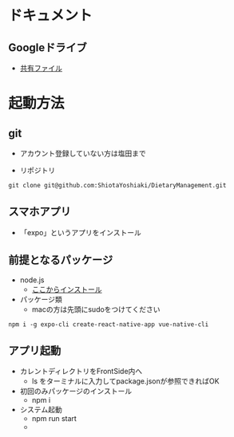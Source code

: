 # ドキュメント

## Googleドライブ

* [共有ファイル](https://drive.google.com/open?id=15Lc8_iuB-wZBewn04uVEMZ7VItiyrZfy)

# 起動方法

## git

* アカウント登録していない方は塩田まで

* リポジトリ

```
git clone git@github.com:ShiotaYoshiaki/DietaryManagement.git
```

## スマホアプリ

* 「expo」というアプリをインストール

## 前提となるパッケージ

* node.js
  * [ここからインストール](https://nodejs.org/ja/)
* パッケージ類
  * macの方は先頭にsudoをつけてください

```
npm i -g expo-cli create-react-native-app vue-native-cli
```

## アプリ起動

* カレントディレクトリをFrontSide内へ
  * ls をターミナルに入力してpackage.jsonが参照できればOK
* 初回のみパッケージのインストール
  * npm i
* システム起動
  * npm run start
  * 






